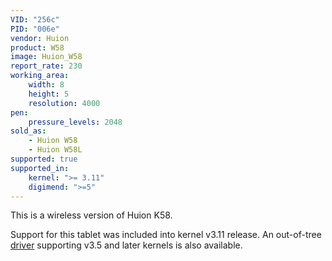 ```yaml
---
VID: "256c"
PID: "006e"
vendor: Huion
product: W58
image: Huion_W58
report_rate: 230
working_area:
    width: 8
    height: 5
    resolution: 4000
pen:
    pressure_levels: 2048
sold_as:
    - Huion W58
    - Huion W58L
supported: true
supported_in:
    kernel: ">= 3.11"
    digimend: ">=5"
---
```

This is a wireless version of Huion K58.

Support for this tablet was included into kernel v3.11 release. An out-of-tree [driver](https://github.com/DIGImend/huion-driver) supporting v3.5 and later kernels is also available.

